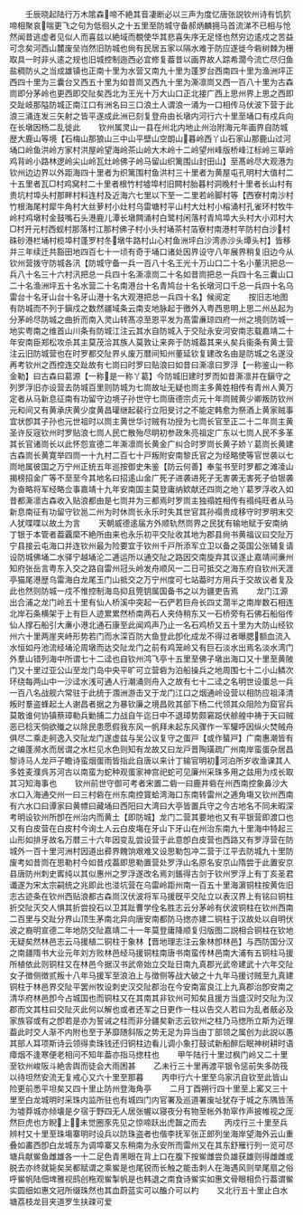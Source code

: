 <!-- { "loadSidebar": true } -->
　　壬辰晓起陆行万木隂森啼不絶其音凄断必以三声为度忆唐张説钦州诗有饥狖啼相聚哀喘更飞之句为低徊乆之十五里至防城守备郝炳麟拥马首流涕不已相与怆然闻昔逃虚者见似人而喜兹以絶域而覩使华其悲喜失序无足怪也然穷边逺戍之苦益可念矣河西山麓废垒岿然旧防城也尙有民居五家以隔水难于防应遂徙今砦树棘为栅取具一时非乆逺之规也旧城控制迤西必宜修复葢昔以画界故人踪希濶今流亡尽归鱼盐稠防乆之当成雄镇也正南十里为水营又南九十里为蓬罗台西南四十里为渔洲坪正西四十里为三囊台又西五十里为如昔峝又西九十里为澌凛峝又西一百八十里为古森峝即分茅岭也更西即交阯矣西北为王光十万大山口正北接广西上思州界上思之西即交趾岐那隘防城正南江口有洲名曰三口浪土人谓浪一涌为一口相传马伏波下营于此浪三涌连发三矢射之皆平遂成此洲已刻复登舟由长墩内河行六十里至埇口有戍兵向在长墩因杨二乱徙此
　　钦州属灵山一县在州北内地止州治附海元年画界自防城歴大鹿山等境【石梅山那狼山三中山平壁山空朗山暮岭西丫山石家山那鹿山过河埇口岭鱼洪岭方家村洪屋岭望海岭茶山岭大木岭十二岭望州峰版桥峰江标岭三草岭鸡背岭小路林逻岭尖山岭瓦灶岭佛子岭马留山织篱围山封田山】至髙岭尽大观港为钦州边边界以外距海四十里者为织篱围村鱼洪村三十里者为黄屋屯孔明村大值村二十五里者瓦□村鸡窝村二十里者根竹村墟埠村旧闗村胎暮村洞晚村十里者长山村有贵坑村埠头村那畔村料连村及近海六七里以下至一二里若岭脚村等【西寮村南沙村竹根海尾村犀牛角村大丝萝村小灶村乌雷塘村平山村大灶村小榕涌村孔雀环村牧牛岭村鸡墩村金鼓嘴石头港鹿儿潭长墩闗涌村白鹭村闲落村青鸠埠大头村大小邓村大□村开元村西蚬村那落村江那村佛子村小头村埇茶村萡寮村南港村芉防村白沙村硃砂港栏埇村榄埠村蓬罗村冬墩牛路村山心村鱼洲坪白沙湾赤沙头墰头村】皆移并三年续迁共豁田地四百七十一顷有奇于埇口诸处因界设守八年展界稍复旧边今从钦州营拨守防城各汛【防城守备一兵一百八十名王光十万山口二十名小董汛把总一兵八十名三十六村汛把总一兵四十名澌凛峝二十名如昔峝把总一兵四十名三囊山口二十名渔洲坪五十名水营二十名南港台十名青鸠台十名长墩河口千总一兵四十名乌雷台十名牙山台十名牙山港十名大观港把总一兵四十名】候阅定
　　按旧志地图有防城而不列于鎭戍之数然疆域条云南支地脉起于徼外入粤西思明上思二州丛起为分茅岭尽防城之曲折而南入灵山转髙凉至恩平发为髙雷亷琼四府一州之境则防城一地实粤南之维首山川条有防城江注云其水自防城入于交阯永安河安南志载嘉靖二十年安南臣郑松攻杀其主莫茂洽其族人莫敦让来奔于防城葢其来乆矣兵衞条有黄土营注云旧防城营也在时罗都交阯界乆废万暦间知州董延钦复建改名由是防城之名遂没再考钦州之西控连交趾故有七峝曰时罗曰贴浪曰如昔曰澌凛曰罗浮【一称鉴山一称金勒】曰古森曰葛源【一称是一称丫葛】今防城旧建时罗而如昔澌凛并在鎭守之列罗浮旧亦设营去防城百里则防城为七峝故址无疑也峝主多黄姓相传有青州人黄万定者从马新息征南有功留守边境子孙世守七峝唐德宗贞元十年峝贼黄少卿叛防钦州元和间又有黄承庆黄少度黄昌瓘继起裴行立阳旻讨之不能定韩愈为祭酒上黄家贼事宜状卽其子孙也元世祖时以峝主黄世华讨贼有功授为七峝长官至正二十二年峝主黄圣许反宼钦州时罗贴浪七峝人民亡散殆尽眀初参政朱亮祖定广东以七峝人民不多革其长官诸峝长以此怀怨宣德二年澌凛峝长黄金广纠合时罗峝长黄子娇丫葛峝长黄建古森峝长黄寛举四峝一十九村二百七十戸叛附安南黎氏官之为经略使等官世袭以七峝地属彼国之万宁州正统五年巡按御史朱鉴【防云何善】奉玺书至时罗都之滩凌山揭榜招金广等不至至今其地名曰招逺山金广死子进袭进死子无害袭无害死子伯银袭为奋略将军经略佥事嘉靖十九年安南国主莫登庸纳欵献还四峝之地丫葛罗浮收入如昔都澌凛古森收入贴浪都由是七峝并为三都焉时罗峝主独禢姓相传有禢纯旺者从马新息南征有功留守钦邕二州为时休峝长永乐时失其世官其孙禢贵成移守时罗明末交人犹喋喋以故土为言
　　天朝威德逺届方外顺轨然峝界之民犹有输地赋于安南纳丁银于本管者葢覊縻不絶所由来也永乐初平交阯收其地为郡县尙书黄福议曰交阯万宁县接云屯海口并连钦州最为险要宜于钦州千戸所添军立卫以备之英国公张辅复请设防城佛埇二水驿宁越埇沦二逓运所以通交阯之路因交南旋弃其议遂止嘉靖间亷州知府张岳言粤东入交之路自雷州冠头岭发舟顺风一二日可抵交之海东府自钦州天涯亭猫尾港歴乌雷海白龙尾玉门山抵交之万宁州度可七站葢时方用兵于交故议者复及此也然则防城一戍不惟控制海岛抑且筦钥属国备书之以为疆吏告焉
　　龙门江源出合浦之龙门岭五十里有仙人桥溪中突起一石俨若巨舟长四丈濶半之南岸数石相连北岸石条横架于上有巨人迹累累然桥南两石人夹侍稍东又一石桥旁有石佛石船俗传仙人撑石船引大亷小港北通石康至此闻鸡声乃止一名石鸡桥又五十里为大防山经钦州六十里两崖夹峙形势若门而水深百防大鱼登此卽化成龙不得过者曝腮额血流入水恒如丹池流经埇沦周墩而达交阯龙门之前有鸡笼岭又有巨石淡水出焉名淡水湾门外羣山错列海中所谓七十二迳也自钦州鸿飞亭十五里至佛子墩出海口又十里至黄陂门又十里过亚公山至龙门岛中央平旷可立营砦为泊船操兵之地周围七十二小山鳞次环绕每两山中一沙迳水浅可通人行潮涌则舟入之故有七十二迳之名明世设蛋总一兵一百八名战舰六常驻于此统于涠洲游击又于龙门江口之烟通岭设营以相防应祖泽清叛时羣盗蜂起土人谢昌者据之为暴钦廉之境昌败其部下杨二代领其众阻险为窟官兵莫敢谁何协镇蔡璋勒兵勦捕二力战自午迄日中不退璋势颇窘跽伏艅艎中祷于天曰贼恶已稔天倘欲殱之以除民患愿假我东风一帆拜未起东风骤作一军驩呼因纵火焚贼舟俱尽二乘走舸逸入交阯龙门遂虚兹与吴公议复守之蛋戸【或作蜑戸】广南惠潮皆有之编蓬濒水而居谓之水栏见水色则知有龙故又曰龙戸晋陶璜疏广州南岸蛮蛋杂居昌黎诗马人龙戸子瞻诗蛮烟蛋雨皆指此自唐以来计丁输官明初河泊所岁收渔课其人多姓麦濮呉苏河古以南蛮为蛇种观蛋家神宫祀蛇可见廉州采珠多用之兹用为戍长取其习知海事也
　　钦州前世守御可考者宋置二砦一曰鹿井砦在州西南控象鼻沙大水口入海通交州一曰三村砦在州东南控寳蛤湾海口东南转雷州之逓角塲又钦州西南有六水口曰谭家曰黄幖曰藏埇曰西阳曰大湾曰大亭皆置兵守之今古地名不同未暇深考明设钦州所卽在州治内而黄土【即防城】龙门二营其要地也又有平银营即渡口也又有白皮营在白皮村今询土人云白皮塲在牙山下牙山在州治东南九十里海中特起三山形如排牙故名万暦三十六年因变乱尝设营于此意卽白皮营也西路又有罗浮营在防城外一百十里河洲村因道出彛界餽饷艰难又设思勒包冲二营于江平去防城九十里防废考如昔峝在思勒村今如昔戍葢即思勒置营处罗浮山名原名安京山隋尝于此置安京县唐防州刺史寗纯以其似惠州之罗浮遂改名焉刘鋹得古剑于钦州罗浮上有丁亥圣君谶遂为宋太宗嗣统之兆即此也湴坑营在乌雷岭距州南一百五十里海濵铜柱按黄佐旧志古迹条在钦州西贴浪都古森峝汉伏波将军马援旣平交阯立以表汉界上有铭曰铜柱折交阯灭交人惧其折尝投石以卫其趾曹学佺名胜志云分茅岭有伏波铜柱在钦州西南二百里与交趾分界山顶生茅南北异向唐安南都防马揔亦建二铜柱于汉故处以自明伏波之裔明宣德二年地防交阯嘉靖二十一年莫登庸降顺复归版图二説相合铜柱在钦地无疑矣然林邑志云马援植二铜柱于象林【晋地理志注云象林卽林邑】与西防国分汉之南疆隋书大业元年刘方败林邑经马援铜柱南唐书南蛮传林邑南大浦有五铜柱马援所植依此则铜柱又在林邑今据汉书武帝始立交趾日南九真郡光武帝建武十六年交阯女子徴侧徴贰叛十八年马援军至浪泊上与徴侧等战大破之十九年马援讨贼至九真建铜柱于林邑界交阯平罢州牧设刺史汉交阯郡治在今安南富良江上九真郡治卽安南之清华府林邑卽今占城国也而铜柱又在其南其非钦州可知矣且援方当盛汉时交阯为汉郡而文其柱曰交阯灭此何以解也或者还军之日更作一柱以告交人若曰为乱者旤必及家族容或有之卽若是亦为誓诫之柱而非分疆矣新志云钦州之柱乃马揔所立斯为近理葢此时交人渐不内附也至于茅靡随斜阪之势无足为异当由丁部领之属创为此説以愚其部人耳项斯诗云领得卖珠钱还归铜柱边看儿调小象打鼓试新船醉后眠神树耕时语瘴烟不逢寒便老相问不知年葢亦指马揔柱也
　　甲午陆行十里过枫门岭又二十里至钦州峻阪斗絶舎舆而徒会大雨困甚
　　乙未行三十里再渡平银令惩前失多防筏以待坦然安流无复戒心又六十里至那暮
　　丙申行六十里至乌家汛自钦至此皆山险更前悉平坦矣又四十里止防州登海角亭
　　二月丁酉朔行四十里至上窰又三十里至白龙城明时采珠内监所驻也有城四门内官署及巡道署废址犹存于城之东隅皆荡为墟莽城亦倾壊是夕宿于野四无人居张幄以寝夜分有物至帐外勃窣作声披帷视之厐然巨虎也方睨上未觉圈豕先见之惊啼跃出虎齧之而去
　　丙戍行三十里至兵辨村又十里至珠塲寨明时设兵以防珠盗者也偕李抚军张正郎列坐海岸望海外云山重叠如畵西卽白龙城东为调埠寨又东稍南为永安所而雷州又在其东舒雁行列一览可尽塘兵献鲎鱼雌雄各一十二足色青黑眼在背上口在腹下按鲎雌尝负雄获雄则得雌雌或脱去亦终就毙矣吴都赋谓之乘鲎是也尾锐而长触之能击刺人在海遇风则举尾扇之俗呼鲎帆陆佃埤雅视鸱创柂观鲎掣帆是也韩退之南食诗鲎实如惠文骨眼相负行葢谓鲎实圆细如惠文冠所缀珠然也其血蔚蓝实可以醢介可以杓
　　又北行五十里止白水塘荔枝龙目夹道罗生扶疎可爱

